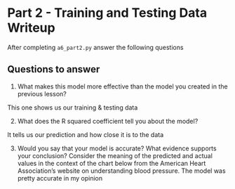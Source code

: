 # Part 2 - Training and Testing Data Writeup

After completing `a6_part2.py` answer the following questions

## Questions to answer

1. What makes this model more effective than the model you created in the previous lesson?

This one shows us our training & testing data 

2. What does the R squared coefficient tell you about the model?

It tells us our prediction and how close it is to the data

3. Would you say that your model is accurate? What evidence supports your conclusion? Consider the meaning of the predicted and actual values in the context of the chart below from the American Heart Association’s website on understanding blood pressure.
The model was pretty accurate in my opinion